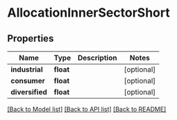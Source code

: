 # AllocationInnerSectorShort

## Properties
Name | Type | Description | Notes
------------ | ------------- | ------------- | -------------
**industrial** | **float** |  | [optional] 
**consumer** | **float** |  | [optional] 
**diversified** | **float** |  | [optional] 

[[Back to Model list]](../README.md#documentation-for-models) [[Back to API list]](../README.md#documentation-for-api-endpoints) [[Back to README]](../README.md)


